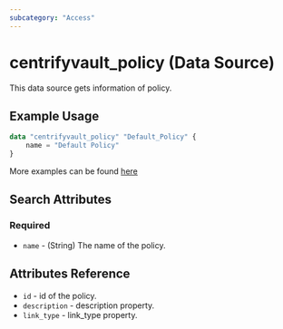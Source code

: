 ```yaml
---
subcategory: "Access"
---
```


# centrifyvault_policy (Data Source)

This data source gets information of policy.

## Example Usage

```terraform
data "centrifyvault_policy" "Default_Policy" {
    name = "Default Policy"
}
```

More examples can be found [here](https://github.com/marcozj/terraform-provider-centrifyvault/blob/main/examples/centrifyvault_policy/policyorder.tf)

## Search Attributes

### Required

- `name` - (String) The name of the policy.

## Attributes Reference

- `id` - id of the policy.
- `description` - description property.
- `link_type` - link_type property.
